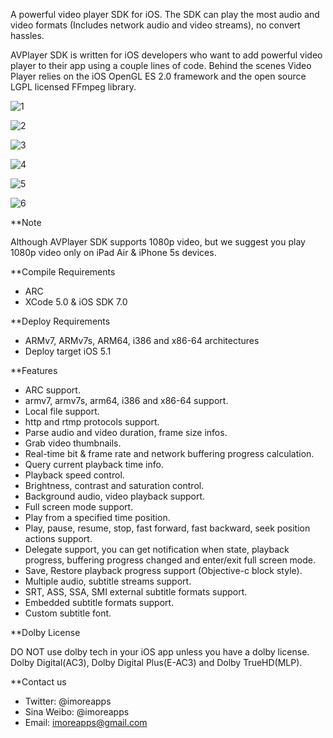 A powerful video player SDK for iOS. The SDK can play the most audio and video formats (Includes network audio and video streams), no convert hassles.

AVPlayer SDK is written for iOS developers who want to add powerful video player to their app using a couple lines of code. Behind the scenes Video Player relies on the iOS OpenGL ES 2.0 framework and the open source LGPL licensed FFmpeg library.

![1](https://dl.dropboxusercontent.com/u/87201024/avplayer/1.png)

![2](https://dl.dropboxusercontent.com/u/87201024/avplayer/2.png)

![3](https://dl.dropboxusercontent.com/u/87201024/avplayer/3.png)

![4](https://dl.dropboxusercontent.com/u/87201024/avplayer/4.png)

![5](https://dl.dropboxusercontent.com/u/87201024/avplayer/5.png)

![6](https://dl.dropboxusercontent.com/u/87201024/avplayer/6.png)

**Note

Although AVPlayer SDK supports 1080p video, but we suggest you play 1080p video only on iPad Air & iPhone 5s devices.

**Compile Requirements

 - ARC
 - XCode 5.0 & iOS SDK 7.0

**Deploy Requirements

 - ARMv7, ARMv7s, ARM64, i386 and x86-64 architectures
 - Deploy target iOS 5.1

**Features

 - ARC support.
 - armv7, armv7s, arm64, i386 and x86-64 support.
 - Local file support.
 - http and rtmp protocols support.
 - Parse audio and video duration, frame size infos.
 - Grab video thumbnails.
 - Real-time bit & frame rate and network buffering progress calculation.
 - Query current playback time info.
 - Playback speed control.
 - Brightness, contrast and saturation control.
 - Background audio, video playback support.
 - Full screen mode support.
 - Play from a specified time position.
 - Play, pause, resume, stop, fast forward, fast backward, seek position actions support.
 - Delegate support, you can get notification when state, playback progress, buffering progress changed and enter/exit full screen mode.
 - Save, Restore playback progress support (Objective-c block style).
 - Multiple audio, subtitle streams support.
 - SRT, ASS, SSA, SMI external subtitle formats support.
 - Embedded subtitle formats support.
 - Custom subtitle font.

**Dolby License

DO NOT use dolby tech in your iOS app unless you have a dolby license.
Dolby Digital(AC3), Dolby Digital Plus(E-AC3) and Dolby TrueHD(MLP).

**Contact us

 - Twitter: @imoreapps
 - Sina Weibo: @imoreapps
 - Email: imoreapps@gmail.com
